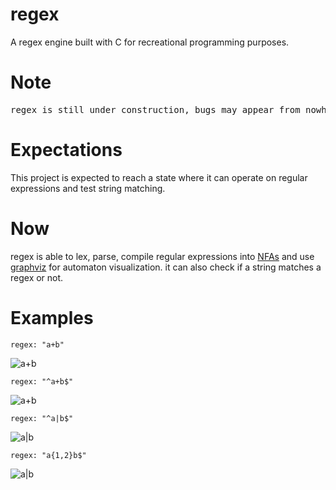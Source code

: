 # regex
A regex engine built with C for recreational programming purposes.


# Note
<pre>regex is still under construction, bugs may appear from nowhere</pre>

# Expectations
This project is expected to reach a state where it can operate on regular expressions and test string matching.

# Now
regex is able to lex, parse, compile regular expressions into <a href="https://en.wikipedia.org/wiki/Nondeterministic_finite_automaton">NFAs</a> and use <a href="https://graphviz.org/">graphviz</a> for automaton visualization.
it can also check if a string matches a regex or not.

# Examples
```regex: "a+b"```

![a+b](./assets/nfa.regex:a+b.png)

```regex: "^a+b$"```

![a+b](./assets/nfa.regex:^a+b$.png)

```regex: "^a|b$"```

![a|b](./assets/nfa.regex:^a|b$.png)

```regex: "a{1,2}b$"```

![a|b](./assets/nfa.regex:a{1,2}b$.png)
